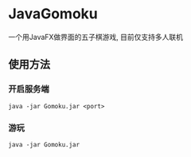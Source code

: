 # JavaGomoku
一个用JavaFX做界面的五子棋游戏, 目前仅支持多人联机

## 使用方法

### 开启服务端

```
java -jar Gomoku.jar <port>
```

### 游玩

```
java -jar Gomoku.jar
```
